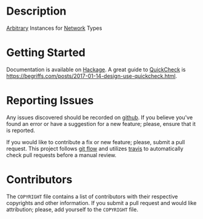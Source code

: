 # Description

[Arbitrary] Instances for [Network][network-category] Types

# Getting Started

Documentation is available on [Hackage].  A great guide to [QuickCheck] is
<https://begriffs.com/posts/2017-01-14-design-use-quickcheck.html>.

# Reporting Issues

Any issues discovered should be recorded on [github][issues].  If you believe
you've found an error or have a suggestion for a new feature; please, ensure
that it is reported.

If you would like to contribute a fix or new feature; please, submit a pull
request.  This project follows [git flow] and utilizes [travis] to automatically
check pull requests before a manual review.

# Contributors

The `COPYRIGHT` file contains a list of contributors with their respective
copyrights and other information.  If you submit a pull request and would like
attribution; please, add yourself to the `COPYRIGHT` file.

[Arbitrary]: https://hackage.haskell.org/package/QuickCheck/docs/Test-QuickCheck-Arbitrary.html#t:Arbitrary
[git flow]: http://nvie.com/posts/a-successful-git-branching-model/
[Hackage]: https://hackage.haskell.org/package/network-uri-json
[Haskell]: https://www.haskell.org/
[issues]: https://github.com/alunduil/network-arbitrary/issues
[network-category]: https://hackage.haskell.org/packages/#cat:Network
[QuickCheck]: https://hackage.haskell.org/package/QuickCheck
[travis]: https://travis-ci.org/alunduil/network-arbitrary
